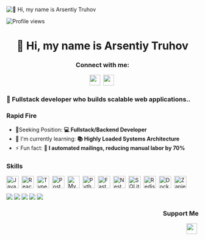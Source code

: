 ![👋 Hi, my name is Arsentiy Truhov](https://sun9-31.userapi.com/impg/xZN2gJF8NfzOMZuWfisyzA8qHBWommStc52Xqw/HHsjEufw8zM.jpg?size=1280x596&quality=96&sign=ec122332ee58ab1cac8a5272d77ce713&type=album)

![Profile views](https://komarev.com/ghpvc/?username=Yuukich1&label=Profile%20views&color=0e75b6&style=flat)

<div id="toc">
  <ul align="center" style="list-style: none">
    <summary>
      <h1>
        👋 Hi, my name is Arsentiy Truhov
      </h1>
    </summary>
  </ul>
</div>

**<h3 align="center">Connect with me:</h3>** 
<p align="center"><a href="https://github.com/yuukich1" target="_blank"><img src="https://img.shields.io/badge/GitHub-100000?style=flat&logo=github&logoColor=white" height="28" style="margin-right: 4px"></a> <a href="ultimapgg@gmail.com" target="_blank"><img src="https://img.shields.io/badge/Gmail-D14836?style=flat&logo=gmail&logoColor=white" height="28" style="margin-right: 4px"></a></p>

 **<h3 align="left">🚀 Fullstack developer who builds scalable web applications..</h3>**

**<h3 align="left">Rapid Fire</h3>**

- 💼Seeking Position: **💻 Fullstack/Backend Developer**
- 🌱 I'm currently learning: **📚 Highly Loaded Systems Architecture**
- ⚡ Fun fact: **🎢 I automated mailings, reducing manual labor by 70%**

 **<h3 align="left">Skills</h3>**

<div style="display: flex; flex-wrap: wrap; gap: 4px; justify-content: left;"><img src="https://img.shields.io/badge/JavaScript-F7DF1C?logo=javascript&logoColor=white" height="32" alt="JavaScript" style="margin-right: 4px"> <img src="https://img.shields.io/badge/React-20232A?logo=react&logoColor=61DAFB" height="32" alt="React" style="margin-right: 4px"> <img src="https://img.shields.io/badge/TypeScript-3178C6?logo=typescript&logoColor=white" height="32" alt="TypeScript" style="margin-right: 4px"> <img src="https://img.shields.io/badge/PostgreSQL-316192?logo=postgresql&logoColor=white" height="32" alt="PostgreSQL" style="margin-right: 4px"> <img src="https://img.shields.io/badge/MySQL-4479A1?logo=mysql&logoColor=white" height="32" alt="MySQL" style="margin-right: 4px"> <img src="https://img.shields.io/badge/Python-306998?logo=python&logoColor=white" height="32" alt="Python" style="margin-right: 4px"> <img src="https://img.shields.io/badge/FastAPI-009688?logo=fastapi&logoColor=white" height="32" alt="FastAPI" style="margin-right: 4px"> <img src="https://img.shields.io/badge/NestJS-E0234E?logo=nestjs&logoColor=white" height="32" alt="NestJS" style="margin-right: 4px"> <img src="https://img.shields.io/badge/SQLite-003B57?logo=sqlite&logoColor=white" height="32" alt="SQLite" style="margin-right: 4px"> <img src="https://img.shields.io/badge/Redis-DC382D?logo=redis&logoColor=white" height="32" alt="Redis" style="margin-right: 4px"> <img src="https://img.shields.io/badge/Docker-2496ED?logo=docker&logoColor=white" height="32" alt="Docker" style="margin-right: 4px"> <img src="https://img.shields.io/badge/Zapier-FA6F00?logo=zapier&logoColor=white" height="32" alt="Zapier" style="margin-right: 4px"></div>

![](https://github-profile-summary-cards.vercel.app/api/cards/profile-details?username=yuukich1&theme=solarized)
![](https://github-profile-summary-cards.vercel.app/api/cards/most-commit-language?username=yuukich1&theme=solarized)
![](https://github-profile-summary-cards.vercel.app/api/cards/repos-per-language?username=yuukich1&theme=solarized)
![](https://github-profile-summary-cards.vercel.app/api/cards/stats?username=yuukich1&theme=solarized)
![](https://github-profile-summary-cards.vercel.app/api/cards/productive-time?username=yuukich1&theme=solarized)



 **<h3 align="right">Support Me</h3>**

<p align="right"><a href="https://ko-fi.com/yuukich1" target="_blank"><img src="https://img.shields.io/badge/Ko--fi-343B45?style=for-the-badge&logo=kofi&logoColor=Black" height="28" style="margin-right: 4px"></a></p>
